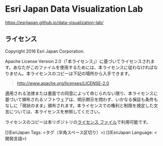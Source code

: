 # Esri Japan Data Visualization Lab

https://esrijapan.github.io/data-visualization-lab/

## ライセンス
Copyright 2016 Esri Japan Corporation.

Apache License Version 2.0（「本ライセンス」）に基づいてライセンスされます。あなたがこのファイルを使用するためには、本ライセンスに従わなければなりません。本ライセンスのコピーは下記の場所から入手できます。

> http://www.apache.org/licenses/LICENSE-2.0

適用される法律または書面での同意によって命じられない限り、本ライセンスに基づいて頒布されるソフトウェアは、明示黙示を問わず、いかなる保証も条件もなしに「現状のまま」頒布されます。本ライセンスでの権利と制限を規定した文言については、本ライセンスを参照してください。

ライセンスのコピーは本リポジトリの[ライセンス ファイル](./LICENSE)で利用可能です。

[](EsriJapan Tags: <タグ（半角スペース区切り）>)
[](EsriJapan Language: <開発言語>)
